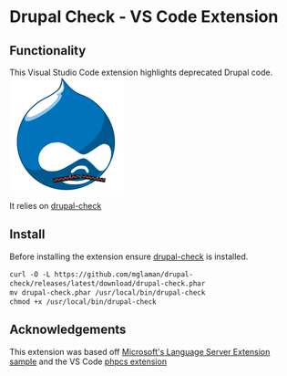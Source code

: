 # Drupal Check - VS Code Extension

## Functionality
This Visual Studio Code extension highlights deprecated Drupal code.
![](https://github.com/bbeversdorf/vscode-drupal-check/blob/master/images/icon.png)

It relies on [drupal-check](https://github.com/mglaman/drupal-check)

## Install
Before installing the extension ensure [drupal-check](https://github.com/mglaman/drupal-check) is installed.

```
curl -O -L https://github.com/mglaman/drupal-check/releases/latest/download/drupal-check.phar
mv drupal-check.phar /usr/local/bin/drupal-check
chmod +x /usr/local/bin/drupal-check
```

## Acknowledgements
This extension was based off [Microsoft's Language Server Extension sample](https://github.com/Microsoft/vscode-extension-samples/tree/master/lsp-sample) and the VS Code [phpcs extension](https://github.com/ikappas/vscode-phpcs)



